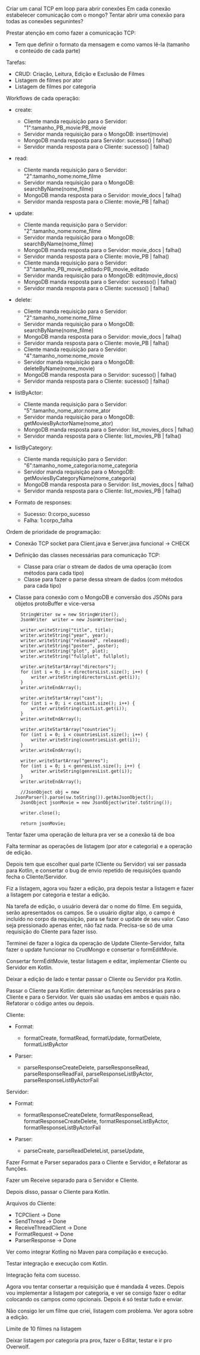 Criar um canal TCP em loop para abrir conexões
Em cada conexão estabelecer comunicação com o mongo?
Tentar abrir uma conexão para todas as conexões segunintes?

Prestar atenção em como fazer a comunicação TCP:
- Tem que definir o formato da mensagem e como vamos lê-la (tamanho
        e conteúdo de cada parte)

Tarefas:
- CRUD: Criação, Leitura, Edição e Exclusão de Filmes
- Listagem de filmes por ator
- Listagem de filmes por categoria

Workflows de cada operação:
- create:
    - Cliente manda requisição para o Servidor: "1":tamanho_PB_movie:PB_movie
    - Servidor manda requisição para o MongoDB: insert(movie)  
    - MongoDB manda resposta para Servidor: sucesso() | falha()
    - Servidor manda resposta para o Cliente: sucesso() | falha()

- read:
    - Cliente manda requisição para o Servidor: "2":tamanho_nome:nome_filme
    - Servidor manda requisição para o MongoDB: searchByName(nome_filme)
    - MongoDB manda resposta para o Servidor: movie_docs | falha()
    - Servidor manda resposta para o Cliente: movie_PB | falha()

- update:
    - Cliente manda requisição para o Servidor: "2":tamanho_nome:nome_filme
    - Servidor manda requisição para o MongoDB: searchByName(nome_filme)
    - MongoDB manda resposta para o Servidor: movie_docs | falha()
    - Servidor manda resposta para o Cliente: movie_PB | falha()
    - Cliente manda requisição para o Servidor: "3":tamanho_PB_movie_editado:PB_movie_editado
    - Servidor manda requisição para o MongoDB: edit(movie_docs)
    - MongoDB manda resposta para o Servidor: sucesso() | falha()
    - Servidor manda resposta para o Cliente: sucesso() | falha()

- delete:
    - Cliente manda requisição para o Servidor: "2":tamanho_nome:nome_filme
    - Servidor manda requisição para o MongoDB: searchByName(nome_filme)
    - MongoDB manda resposta para o Servidor: movie_docs | falha()
    - Servidor manda resposta para o Cliente: movie_PB | falha()
    - Cliente manda requisição para o Servidor: "4":tamanho_nome:nome_movie
    - Servidor manda requisição para o MongoDB: deleteByName(nome_movie)
    - MongoDB manda resposta para o Servidor: sucesso() | falha()
    - Servidor manda resposta para o Cliente: sucesso() | falha()


- listByActor:
    - Cliente manda requisição para o Servidor: "5":tamanho_nome_ator:nome_ator
    - Servidor manda requisição para o MongoDB: getMoviesByActorName(nome_ator)
    - MongoDB manda resposta para o Servidor: list_movies_docs | falha()
    - Servidor manda resposta para o Cliente: list_movies_PB | falha()

- listByCategory:
    - Cliente manda requisição para o Servidor: "6":tamanho_nome_categoria:nome_categoria
    - Servidor manda requisição para o MongoDB: getMoviesByCategoryName(nome_categoria)
    - MongoDB manda resposta para o Servidor: list_movies_docs | falha()
    - Servidor manda resposta para o Cliente: list_movies_PB | falha()

- Formato de responses:
    - Sucesso: 0:corpo_sucesso
    - Falha: 1:corpo_falha

Ordem de prioridade de programação:
- Conexão TCP socket para Client.java e Server.java funcional -> CHECK
- Definição das classes necessárias para comunicação TCP:
    - Classe para criar o stream de dados de uma operação (com métodos para cada tipo)
    - Classe para fazer o parse dessa stream de dados (com métodos para cada tipo)   
- Classe para conexão com o MongoDB e conversão dos JSONs para objetos protoBuffer e vice-versa

        StringWriter sw = new StringWriter();
        JsonWriter  writer = new JsonWriter(sw);

        writer.writeString("title", title);
        writer.writeString("year", year);
        writer.writeString("released", released);
        writer.writeString("poster", poster);
        writer.writeString("plot", plot);
        writer.writeString("fullplot", fullplot);

        writer.writeStartArray("directors");
        for (int i = 0; i < directorsList.size(); i++) {
            writer.writeString(directorsList.get(i)); 
        } 
        writer.writeEndArray();

        writer.writeStartArray("cast");
        for (int i = 0; i < castList.size(); i++) {
            writer.writeString(castList.get(i)); 
        } 
        writer.writeEndArray();

        writer.writeStartArray("countries");
        for (int i = 0; i < countriesList.size(); i++) {
            writer.writeString(countriesList.get(i)); 
        } 
        writer.writeEndArray();

        writer.writeStartArray("genres");
        for (int i = 0; i < genresList.size(); i++) {
            writer.writeString(genresList.get(i)); 
        } 
        writer.writeEndArray();

        //JsonObject obj = new JsonParser().parse(sw.toString()).getAsJsonObject();  
        JsonObject jsonMovie = new JsonObject(writer.toString());

        writer.close();

        return jsonMovie;

Tentar fazer uma operação de leitura pra ver se a conexão tá de boa

Falta terminar as operações de listagem (por ator e categoria) e a operação de
edição.

Depois tem que escolher qual parte (Cliente ou Servidor) vai ser passada para Kotlin,
e consertar o bug de envio repetido de requisições quando fecha o Cliente/Servidor.

Fiz a listagem, agora vou fazer a edição, pra depois testar a listagem e fazer a listagem por categoria e testar a edição.

Na tarefa de edição, o usuário deverá dar o nome do filme. Em seguida, serão apresentados os campos. Se o usuário digitar algo, o 
campo é incluído no corpo da requisição, para se fazer o update de seu valor. Caso seja pressionado apenas enter, não faz nada.
Precisa-se só de uma requisição do Cliente para fazer isso.

Terminei de fazer a lógica da operação de Update Cliente-Servidor, falta fazer o update funcionar no CrudMongo e consertar o formEditMovie.

Consertar formEditMovie, testar listagem e editar, implementar Cliente ou Servidor em Kotlin.

Deixar a edição de lado e tentar passar o Cliente ou Servidor pra Kotlin.

Passar o Cliente para Kotlin: determinar as funções necessárias para o Cliente e para o Servidor. Ver quais são usadas em
ambos e quais não. Refatorar o código antes ou depois.

Cliente:

- Format:

    - formatCreate, formatRead, formatUpdate, formatDelete, formatListByActor 

- Parser:

    - parseResponseCreateDelete, parseResponseRead, parseResponseReadFail, parseResponseListByActor, parseResponseListByActorFail

Servidor:

- Format:

    - formatResponseCreateDelete, formatResponseRead, formatResponseCreateDelete, formatResponseListByActor, formatResponseListByActorFail

- Parser:

    - parseCreate, parseReadDeleteList, parseUpdate, 

Fazer Format e Parser separados para o Cliente e Servidor, e Refatorar as funções.

Fazer um Receive separado para o Servidor e Cliente.

Depois disso, passar o Cliente para Kotlin.

Arquivos do Cliente:

- TCPClient -> Done
- SendThread -> Done
- ReceiveThreadClient -> Done
- FormatRequest -> Done
- ParserResponse -> Done

Ver como integrar Kotling no Maven para compilação e execução.

Testar integração e execução com Kotlin.

Integração feita com sucesso.

Agora vou tentar consertar a requisição que é mandada 4 vezes. Depois vou implementar a listagem por categoria, e ver se consigo fazer o editar colocando
os campos como opcionais. Depois é só testar tudo e enviar.

Não consigo ler um filme que criei, listagem com problema. Ver agora sobre a edição.

Limite de 10 filmes na listagem

Deixar listagem por categoria pra prox, fazer o Editar, testar e ir pro Overwolf.
